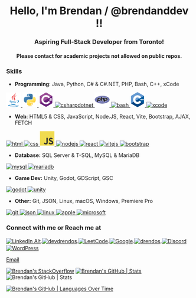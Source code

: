 <h1 align="center">Hello, I'm Brendan / @brendanddev !!</h1>
<h3 align="center">Aspiring Full-Stack Developer from Toronto!</h3>
<h4 align="center"><strong>Please contact for academic projects not allowed on public repos.</strong></h4>

### Skills
<!-- Programming Language Skills -->
* **Programming**: Java, Python, C# & C#.NET, PHP, Bash, C++, xCode
<p align="left">
    <a href="https://www.java.com" target="_blank" rel="noreferrer">
        <img src="https://raw.githubusercontent.com/devicons/devicon/master/icons/java/java-original.svg" alt="java" width="40" height="40"/>
    </a>
    <a href="https://www.python.org" target="_blank" rel="noreferrer">
        <img src="https://raw.githubusercontent.com/devicons/devicon/master/icons/python/python-original.svg" alt="python" width="40" height="40"/>
    </a>
    <a href="https://learn.microsoft.com/en-us/dotnet/csharp/" target="_blank" rel="noreferrer">
        <img src="https://raw.githubusercontent.com/devicons/devicon/master/icons/csharp/csharp-original.svg" alt="csharp" width="40" height="40"/>
    </a>
     <a href="https://git-scm.com/" target="_blank" rel="noreferrer">
        <img src="https://www.vectorlogo.zone/logos/dotnet/dotnet-official.svg" alt="csharpdotnet" width="40" height="40"/>
    </a>
    <a href="https://www.php.net" target="_blank" rel="noreferrer">
        <img src="https://raw.githubusercontent.com/devicons/devicon/master/icons/php/php-original.svg" alt="php" width="40" height="40"/>
    </a>
    <a href="https://git-scm.com/" target="_blank" rel="noreferrer">
        <img src="https://www.vectorlogo.zone/logos/gnu_bash/gnu_bash-ar21.svg" alt="bash" width="40" height="40"/>
    </a>
    <a href="https://isocpp.org/" target="_blank" rel="noreferrer">
        <img src="https://raw.githubusercontent.com/devicons/devicon/master/icons/cplusplus/cplusplus-original.svg" alt="cplusplus" width="40" height="40"/>
    </a>
    <a href="https://isocpp.org/" target="_blank" rel="noreferrer">
        <img src="https://www.vectorlogo.zone/logos/apple_xcode/apple_xcode-icon.svg" alt="xcode" width="40" height="40"/>
    </a>
</p>

* **Web**: HTML5 & CSS, JavaScript, Node.JS, React, Vite, Bootstrap, AJAX, FETCH
<!-- Web Development Skills -->
<p align="left">
     <a href="https://developer.mozilla.org/en-US/docs/Web/HTML" target="_blank" rel="noreferrer">
        <img src="https://github.com/rahuldkjain/github-profile-readme-generator/blob/master/src/images/icons/FrontendDevelopment/html.svg" alt="html" width="40" height="40"/>
    </a>
    <a href="https://developer.mozilla.org/en-US/docs/Web/CSS" target="_blank" rel="noreferrer">
        <img src="https://github.com/rahuldkjain/github-profile-readme-generator/blob/master/src/images/icons/FrontendDevelopment/css.svg" alt="css" width="40" height="40"/>
    </a>
    <a href="https://developer.mozilla.org/en-US/docs/Web/JavaScript" target="_blank" rel="noreferrer">
        <img src="https://raw.githubusercontent.com/devicons/devicon/master/icons/javascript/javascript-original.svg" alt="javascript" width="40" height="40"/>
    </a>
     <a href="https://nodejs.org/" target="_blank" rel="noreferrer">
        <img src="https://www.vectorlogo.zone/logos/nodejs/nodejs-icon.svg" alt="nodejs" width="40" height="40"/>
    </a>
    <a href="https://reactjs.org/" target="_blank" rel="noreferrer">
        <img src="https://www.vectorlogo.zone/logos/reactjs/reactjs-icon.svg" alt="react" width="40" height="40"/>
    </a>
    <a href="https://vitejs.dev/" target="_blank" rel="noreferrer">
        <img src="https://www.vectorlogo.zone/logos/vitejsdev/vitejsdev-icon.svg" alt="vitejs" width="40" height="40"/>
    </a>
    <a href="https://getbootstrap.com" target="_blank" rel="noreferrer">
        <img src="https://www.vectorlogo.zone/logos/getbootstrap/getbootstrap-icon.svg" alt="bootstrap" width="40" height="40"/>
    </a>
</p>

* **Database:** SQL Server & T-SQL, MySQL & MariaDB
<!-- Database Development Skills -->
<p align="left">
<p align="left">
    <a href="https://www.mysql.com/" target="_blank" rel="noreferrer">
        <img src="https://www.vectorlogo.zone/logos/mysql/mysql-ar21.svg" alt="mysql" width="40" height="40"/>
    </a>
    <a href="https://mariadb.org/" target="_blank" rel="noreferrer">
        <img src="https://www.vectorlogo.zone/logos/mariadb/mariadb-icon.svg" alt="mariadb" width="40" height="40"/>
    </a>
</p>

* **Game Dev:** Unity, Godot, GDScript, GSC
<!-- Game Development Skills -->
<p align="left">
    <a href="https://godotengine.org" target="_blank" rel="noreferrer">
        <img src="https://www.vectorlogo.zone/logos/godotengine/godotengine-icon.svg" alt="godot" width="40" height="40"/>
    </a>
    <a href="https://unity.com/" target="_blank" rel="noreferrer">
        <img src="https://www.vectorlogo.zone/logos/unity3d/unity3d-icon.svg" alt="unity" width="40" height="40"/>
    </a>
</p>

* **Other:** Git, JSON, Linux, macOS, Windows, Premiere Pro
<p align="left">
    <a href="https://git-scm.com/" target="_blank" rel="noreferrer">
        <img src="https://www.vectorlogo.zone/logos/git-scm/git-scm-icon.svg" alt="git" width="40" height="40"/>
    </a>
    <a href="https://git-scm.com/" target="_blank" rel="noreferrer">
        <img src="https://www.vectorlogo.zone/logos/json/json-icon.svg" alt="json" width="40" height="40"/>
    </a>
    <a href="https://www.linux.org/" target="_blank" rel="noreferrer">
        <img src="https://www.vectorlogo.zone/logos/linux/linux-icon.svg" alt="linux" width="40" height="40"/>
    </a>
    <a href="https://www.apple.com/" target="_blank" rel="noreferrer">
        <img src="https://www.vectorlogo.zone/logos/apple/apple-icon.svg" alt="apple" width="40" height="40"/>
    </a>
    <a href="https://www.microsoft.com/" target="_blank" rel="noreferrer">
        <img src="https://www.vectorlogo.zone/logos/microsoft/microsoft-icon.svg" alt="microsoft" width="40" height="40"/>
    </a>
</p>

<!-- Connect Section -->
### Connect with me or Reach me at
<a href="https://www.linkedin.com/in/brendan-dileo-bb39b4328/" target="blank">
    <img align="center" src="https://raw.githubusercontent.com/rahuldkjain/github-profile-readme-generator/master/src/images/icons/Social/linked-in-alt.svg" alt="LinkedIn Alt" height="30" width="40" />
</a>
<a href="https://stackoverflow.com/users/devdrendos" target="blank">
    <img align="center" src="https://raw.githubusercontent.com/rahuldkjain/github-profile-readme-generator/master/src/images/icons/Social/stack-overflow.svg" alt="devdrendos" height="30" width="40" />
</a>
<a href="https://leetcode.com/u/devbrendandileo/" target="blank">
    <img align="center" src="https://raw.githubusercontent.com/rahuldkjain/github-profile-readme-generator/master/src/images/icons/Social/leet-code.svg" alt="LeetCode" height="30" width="40" />
</a>
<a href="https://www.google.com/" target="blank">
    <img align="center" src="https://raw.githubusercontent.com/rahuldkjain/github-profile-readme-generator/master/src/images/icons/Social/google.svg" alt="Google" height="30" width="40" />
</a>
<a href="https://dev.to/drendos" target="blank">
    <img align="center" src="https://raw.githubusercontent.com/rahuldkjain/github-profile-readme-generator/master/src/images/icons/Social/devto.svg" alt="drendos" height="30" width="40" />
</a>
<a href="https://discord.com/" target="blank">
    <img align="center" src="https://raw.githubusercontent.com/rahuldkjain/github-profile-readme-generator/master/src/images/icons/Social/discord.svg" alt="Discord" height="30" width="40" />
</a>
<a href="https://wordpress.org/" target="blank">
    <img align="center" src="https://raw.githubusercontent.com/rahuldkjain/github-profile-readme-generator/master/src/images/icons/Social/wordpress.svg" alt="WordPress" height="30" width="40" />
</a>

[Email](dileob23@gmail.com)

[![Brendan's StackOverflow](https://github-readme-stackoverflow.vercel.app/?userID=24895390)](https://stackoverflow.com/users/24895390/brendan-d)
[![Brendan's GitHub | Stats](https://stats.quira.sh/devDrendos/github?theme=dark)](https://quira.sh?utm_source=widgets&utm_campaign=devDrendos)
![Brendan's GitHub | Stats](https://github-readme-stats.vercel.app/api/top-langs?username=brendanddev&show_icons=true&locale=en&layout=compact&theme=chartreuse-dark)

[![Brendan's GitHub | Languages Over Time](https://stats.quira.sh/devDrendos/languages-over-time?theme=dark)](https://quira.sh?utm_source=widgets&utm_campaign=devDrendos)

